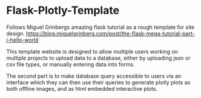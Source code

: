 # Flask-Plotly-Template 

Follows Miguel Grinbergs amazing flask tutorial as a rough template for site design.
https://blog.miguelgrinberg.com/post/the-flask-mega-tutorial-part-i-hello-world

This template website is designed to allow multiple users working on multiple projects 
to upload data to a database, either by uploading json or csv file types, or manually 
entering data into forms.

The second part is to make database query accessible to users via an interface which they 
can then use their queries to generate plotly plots as both offline images, and as html 
embedded interactive plots.
